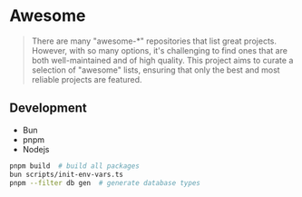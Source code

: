 # Awesome

> There are many "awesome-\*" repositories that list great projects.
> However, with so many options, it's challenging to find ones that are both well-maintained and of high quality.
> This project aims to curate a selection of "awesome" lists, ensuring that only the best and most reliable projects are featured.

## Development

- Bun
- pnpm
- Nodejs

```bash
pnpm build  # build all packages
bun scripts/init-env-vars.ts
pnpm --filter db gen  # generate database types
```
